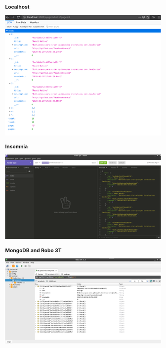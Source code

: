 ### Localhost
![localhost](../resultados/localhost.png)

### Insomnia
![insomnia](../resultados/insomnia.png)

### MongoDB and Robo 3T
![MongoDB and Robo 3T](../resultados/robo3t.png)